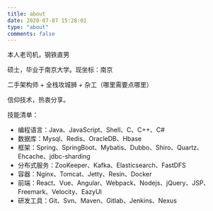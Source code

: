 ```yaml
---
title: about
date: 2020-07-07 15:28:01
type: "about"
comments: false
---
```


本人老司机，钢铁直男

硕士，毕业于南京大学。现坐标：南京

二手架构师 + 全栈攻城狮 + 杂工（哪里需要点哪里）

信仰技术，热衷分享。

技能清单：

- 编程语言：Java、JavaScript、Shell、C、C++、C#
- 数据库：Mysql、Redis、OracleDB、Hbase
- 框架：Spring、SpringBoot、Mybatis、Dubbo、Shiro、Quartz、Ehcache、jdbc-sharding
- 分布式服务：ZooKeeper、Kafka、Elasticsearch、FastDFS
- 容器：Nginx、Tomcat、Jetty、Resin、Docker
- 前端：React、Vue、Angular、Webpack、Nodejs、jQuery、JSP、Freemark、Velocity、EazyUI
- 研发工具：Git、Svn、Maven、Gitlab、Jenkins、Nexus
